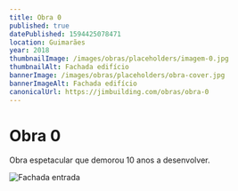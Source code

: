 ```yaml
---
title: Obra 0
published: true
datePublished: 1594425078471
location: Guimarães
year: 2018
thumbnailImage: /images/obras/placeholders/imagem-0.jpg
thumbnailAlt: Fachada edifício
bannerImage: /images/obras/placeholders/obra-cover.jpg
bannerImageAlt: Fachada edifício
canonicalUrl: https://jimbuilding.com/obras/obra-0
---
```


# Obra 0

Obra espetacular que demorou 10 anos a desenvolver.

![Fachada entrada](/images/obras/placeholders/obra-small.jpg 'Fachada entrada')
